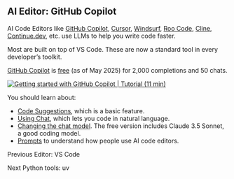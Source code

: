 ## AI Editor: GitHub Copilot

AI Code Editors like [GitHub Copilot](https://github.com/features/copilot),
[Cursor](https://www.cursor.com/), [Windsurf](http://windsurf.com/), [Roo
Code](https://roocode.com/), [Cline](https://cline.bot/),
[Continue.dev](https://www.continue.dev/), etc. use LLMs to help you write
code faster.

Most are built on top of VS Code. These are now a standard tool in every
developer’s toolkit.

[GitHub Copilot](https://github.com/features/copilot) is
[free](https://github.com/features/copilot/plans) (as of May 2025) for 2,000
completions and 50 chats.

[![Getting started with GitHub Copilot | Tutorial \(11 min\)](https://i.ytimg.com/vi_webp/n0NlxUyA7FI/sddefault.webp)](https://youtu.be/n0NlxUyA7FI)

You should learn about:

  * [Code Suggestions](https://docs.github.com/en/enterprise-cloud@latest/copilot/using-github-copilot/using-github-copilot-code-suggestions-in-your-editor), which is a basic feature.
  * [Using Chat](https://docs.github.com/en/copilot/github-copilot-chat/using-github-copilot-chat-in-your-ide), which lets you code in natural language.
  * [Changing the chat model](https://docs.github.com/en/copilot/using-github-copilot/ai-models/changing-the-ai-model-for-copilot-chat). The free version includes Claude 3.5 Sonnet, a good coding model.
  * [Prompts](https://docs.github.com/en/copilot/copilot-chat-cookbook) to understand how people use AI code editors.

Previous Editor: VS Code

Next Python tools: uv

